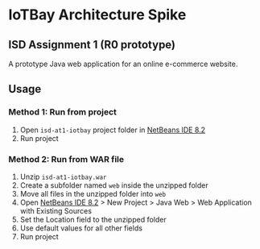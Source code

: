 # IoTBay Architecture Spike 
## ISD Assignment 1 (R0 prototype)

A prototype Java web application for an online e-commerce website.

## Usage

### Method 1: Run from project

1. Open `isd-at1-iotbay` project folder in [NetBeans IDE 8.2](https://netbeans.org/downloads/8.2/rc/)
2. Run project

### Method 2: Run from WAR file

1. Unzip `isd-at1-iotbay.war`
2. Create a subfolder named `web` inside the unzipped folder
3. Move all files in the unzipped folder into `web`
4. Open [NetBeans IDE 8.2](https://netbeans.org/downloads/8.2/rc/) > New Project > Java Web > Web Application with Existing Sources
5. Set the Location field to the unzipped folder
6. Use default values for all other fields
7. Run project